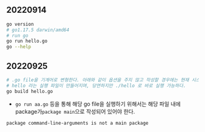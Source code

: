 ## 20220914

```sh
go version
# go1.17.5 darwin/amd64
# run go
go run hello.go
go --help
```

## 20220925

```sh
# .go file을 기계어로 변형한다. 아래와 같이 옵션을 주지 않고 작성할 경우에는 현재 시스템 상에서 사용할 수 있는 기계어가 만들어진다.
# hello 라는 실행 파일이 만들어지며, 당연하지만 ./hello 로 바로 실행 가능하다.
go build hello.go
```

- `go run aa.go` 등을 통해 해당 go file을 실행하기 위해서는 해당 파일 내에 package가`package main`으로 작성되어 있어야 한다.

```
package command-line-arguments is not a main package
```
